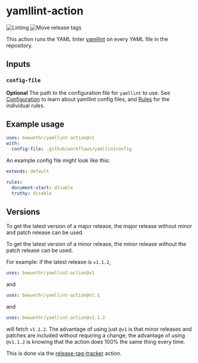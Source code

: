 # yamllint-action

![Linting](https://github.com/bewuethr/yamllint-action/workflows/Linting/badge.svg)
![Move release tags](https://github.com/bewuethr/yamllint-action/workflows/Move%20release%20tags/badge.svg)

This action runs the YAML linter [yamllint] on every YAML file in the
repository.

  [yamllint]: https://github.com/adrienverge/yamllint

## Inputs

### `config-file`

**Optional** The path to the configuration file for `yamllint` to use. See
[Configuration] to learn about yamllint config files, and [Rules] for the
individual rules.

  [Configuration]: https://yamllint.readthedocs.io/en/stable/configuration.html
  [Rules]: https://yamllint.readthedocs.io/en/stable/rules.html

## Example usage

```yml
uses: bewuethr/yamllint-action@v1
with:
  config-file: .github/workflows/yamllintconfig
```

An example config file might look like this:

```yaml
extends: default

rules:
  document-start: disable
  truthy: disable
```

## Versions

To get the latest version of a major release, the major release without minor
and patch release can be used.

To get the latest version of a minor release, the minor release without the
patch release can be used.

For example: if the latest release is `v1.1.2`,

```yaml
uses: bewuethr/yamllint-action@v1
```

and

```yaml
uses: bewuethr/yamllint-action@v1.1
```

and

```yaml
uses: bewuethr/yamllint-action@v1.1.2
```

will fetch `v1.1.2`. The advantage of using just `@v1` is that minor releases
and patches are included without requiring a change; the advantage of using
`@v1.1.2` is knowing that the action does 100% the same thing every time.

This is done via the [release-tag-tracker] action.

  [release-tag-tracker]: https://github.com/marketplace/actions/release-tag-tracker
